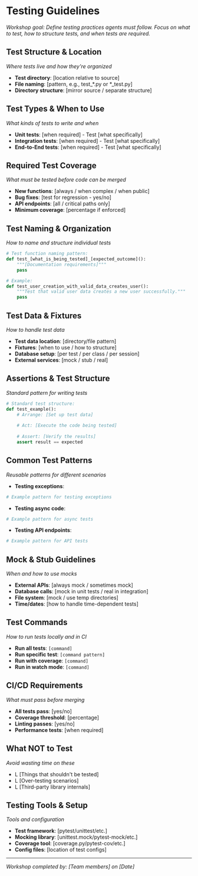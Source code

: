 # Testing Guidelines

*Workshop goal: Define testing practices agents must follow. Focus on what to test, how to structure tests, and when tests are required.*

## Test Structure & Location
*Where tests live and how they're organized*
- **Test directory**: [location relative to source]
- **File naming**: [pattern, e.g., test_*.py or *_test.py]
- **Directory structure**: [mirror source / separate structure]

## Test Types & When to Use
*What kinds of tests to write and when*
- **Unit tests**: [when required] - Test [what specifically]
- **Integration tests**: [when required] - Test [what specifically]  
- **End-to-End tests**: [when required] - Test [what specifically]

## Required Test Coverage
*What must be tested before code can be merged*
- **New functions**: [always / when complex / when public]
- **Bug fixes**: [test for regression - yes/no]
- **API endpoints**: [all / critical paths only]
- **Minimum coverage**: [percentage if enforced]

## Test Naming & Organization
*How to name and structure individual tests*
```python
# Test function naming pattern:
def test_[what_is_being_tested]_[expected_outcome]():
    """[Documentation requirements]"""
    pass

# Example:
def test_user_creation_with_valid_data_creates_user():
    """Test that valid user data creates a new user successfully."""
    pass
```

## Test Data & Fixtures
*How to handle test data*
- **Test data location**: [directory/file pattern]
- **Fixtures**: [when to use / how to structure]
- **Database setup**: [per test / per class / per session]
- **External services**: [mock / stub / real]

## Assertions & Test Structure
*Standard pattern for writing tests*
```python
# Standard test structure:
def test_example():
    # Arrange: [Set up test data]
    
    # Act: [Execute the code being tested]
    
    # Assert: [Verify the results]
    assert result == expected
```

## Common Test Patterns
*Reusable patterns for different scenarios*
- **Testing exceptions**: 
```python
# Example pattern for testing exceptions
```
- **Testing async code**:
```python  
# Example pattern for async tests
```
- **Testing API endpoints**:
```python
# Example pattern for API tests
```

## Mock & Stub Guidelines
*When and how to use mocks*
- **External APIs**: [always mock / sometimes mock]
- **Database calls**: [mock in unit tests / real in integration]
- **File system**: [mock / use temp directories]
- **Time/dates**: [how to handle time-dependent tests]

## Test Commands
*How to run tests locally and in CI*
- **Run all tests**: `[command]`
- **Run specific test**: `[command pattern]`
- **Run with coverage**: `[command]`
- **Run in watch mode**: `[command]`

## CI/CD Requirements
*What must pass before merging*
- **All tests pass**: [yes/no]
- **Coverage threshold**: [percentage]
- **Linting passes**: [yes/no]
- **Performance tests**: [when required]

## What NOT to Test
*Avoid wasting time on these*
- L [Things that shouldn't be tested]
- L [Over-testing scenarios]
- L [Third-party library internals]

## Testing Tools & Setup
*Tools and configuration*
- **Test framework**: [pytest/unittest/etc.]
- **Mocking library**: [unittest.mock/pytest-mock/etc.]
- **Coverage tool**: [coverage.py/pytest-cov/etc.]
- **Config files**: [location of test configs]

---
*Workshop completed by: [Team members] on [Date]*